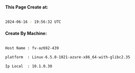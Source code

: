 
   
#### This Page Create at:

```bash

2024-06-16 - 19:56:32 UTC

```

#### Create By Machine:

```bash

Host Name : fv-az692-439

platform  : Linux-6.5.0-1021-azure-x86_64-with-glibc2.35

Ip Local  : 10.1.0.30

```

